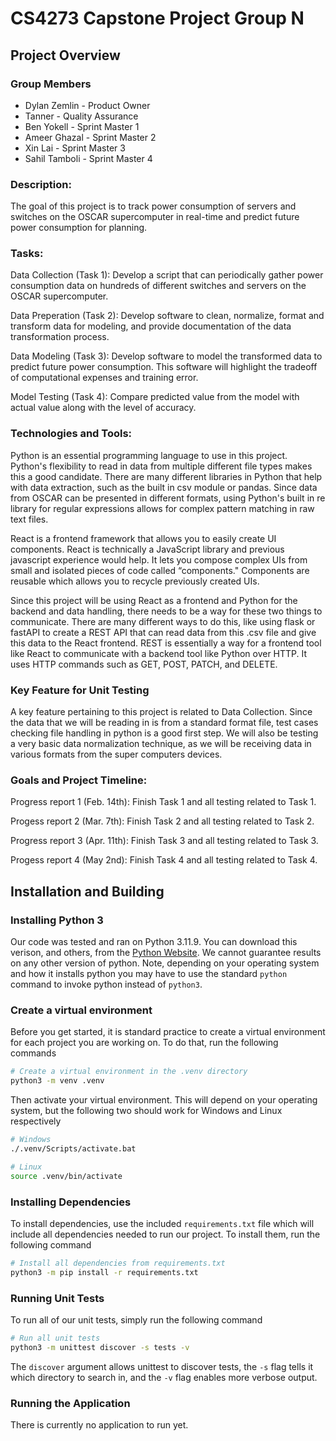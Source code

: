 # CS4273 Capstone Project Group N

## Project Overview

### Group Members

- Dylan Zemlin - Product Owner
- Tanner - Quality Assurance
- Ben Yokell - Sprint Master 1
- Ameer Ghazal - Sprint Master 2
- Xin Lai - Sprint Master 3
- Sahil Tamboli - Sprint Master 4

### Description:
The goal of this project is to track power consumption of servers and switches on the OSCAR supercomputer in real-time and predict future power consumption for planning.

### Tasks:
Data Collection (Task 1): Develop a script that can periodically gather power consumption data on hundreds of different switches and servers on the OSCAR supercomputer.

Data Preperation (Task 2): Develop software to clean, normalize, format and transform data for modeling, and provide documentation of the data transformation process.

Data Modeling (Task 3): Develop software to model the transformed data to predict future power consumption. This software will highlight the tradeoff of computational expenses and training error.

Model Testing (Task 4): Compare predicted value from the model with actual value along with the level of accuracy.

### Technologies and Tools: 
Python is an essential programming language to use in this project. Python's flexibility to read in data from multiple different file types makes this a good candidate. There are many different libraries in Python that help with data extraction, such as the built in csv module or pandas. Since data from OSCAR can be presented in different formats, using Python's built in re library for regular expressions allows for complex pattern matching in raw text files.

React is a frontend framework that allows you to easily create UI components. React is technically a JavaScript library and previous javascript experience would help. It lets you compose complex UIs from small and isolated pieces of code called “components." Components are reusable which allows you to recycle previously created UIs.

Since this project will be using React as a frontend and Python for the backend and data handling, there needs to be a way for these two things to communicate. There are many different ways to do this, like using flask or fastAPI to create a REST API that can read data from this .csv file and give this data to the React frontend. REST is essentially a way for a frontend tool like React to communicate with a backend tool like Python over HTTP. It uses HTTP commands such as GET, POST, PATCH, and DELETE.

### Key Feature for Unit Testing
A key feature pertaining to this project is related to Data Collection. Since the data that we will be reading in is from a standard format file, test cases checking file handling in python is a good first step. We will also be testing a very basic data normalization technique, as we will be receiving data in various formats from the super computers devices.

### Goals and Project Timeline:
Progress report 1 (Feb. 14th): Finish Task 1 and all testing related to Task 1.

Progess report 2 (Mar. 7th): Finish Task 2 and all testing related to Task 2.

Progress report 3 (Apr. 11th): Finish Task 3 and all testing related to Task 3.

Progess report 4 (May 2nd): Finish Task 4 and all testing related to Task 4.

## Installation and Building

### Installing Python 3

Our code was tested and ran on Python 3.11.9. You can download this verison, and others, from the [Python Website](https://www.python.org/downloads/). We cannot guarantee results on any other version of python. Note, depending on your operating system and how it installs python you may have to use the standard `python` command to invoke python instead of `python3`.

### Create a virtual environment

Before you get started, it is standard practice to create a virtual environment for each project you are working on. To do that, run the following commands
```bash
# Create a virtual environment in the .venv directory
python3 -m venv .venv
```

Then activate your  virtual environment. This will depend on your operating system, but the following two should work for Windows and Linux respectively
```bash
# Windows
./.venv/Scripts/activate.bat

# Linux
source .venv/bin/activate
```

### Installing Dependencies

To install dependencies, use the included `requirements.txt` file which will include all dependencies needed to run our project. To install them, run the following command
```bash
# Install all dependencies from requirements.txt
python3 -m pip install -r requirements.txt
```

### Running Unit Tests

To run all of our unit tests, simply run the following command
```bash
# Run all unit tests
python3 -m unittest discover -s tests -v
```

The `discover` argument allows unittest to discover tests, the `-s` flag tells it which directory to search in, and the `-v` flag enables more verbose output.

### Running the Application

There is currently no application to run yet.
